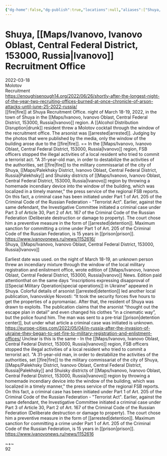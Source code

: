 ```yaml
---
{"dg-home":false,"dg-publish":true,"locations":null,"aliases":["Shuya, [[OSINT Project/Maps/Ivanovo, Ivanovo Oblast, Central Federal District, 153000, Russia|Ivanovo]] Recruitment Office"],"location":"Shuya, Ivanovo","title":"Shuya, [[OSINT Project/Maps/Ivanovo, Ivanovo Oblast, Central Federal District, 153000, Russia|Ivanovo]] Recruitment Office","tag":"molotov, recruitment","date":"2022-03-18","linter-yaml-title-alias":"Shuya, [[OSINT Project/Maps/Ivanovo, Ivanovo Oblast, Central Federal District, 153000, Russia|Ivanovo]] Recruitment Office","permalink":"/shuya-ivanovo-recruitment-office/","dgHomeLink":true,"dgPassFrontmatter":true}
---
```



# Shuya, [[Maps/Ivanovo, Ivanovo Oblast, Central Federal District, 153000, Russia|Ivanovo]] Recruitment Office

2022-03-18  
Molotov  
Recruitment  
https://enoughisenough14.org/2022/06/26/shortly-after-the-longest-night-of-the-year-two-recruiting-offices-burned-at-once-chronicle-of-arson-attacks-until-june-25-2022-russia/  
[[fire|fire]] at Shuya Recruitment Office. night of March 18-19, 2022, in the town of Shuya in the [[Maps/Ivanovo, Ivanovo Oblast, Central Federal District, 153000, Russia|Ivanovo]] region. A [[Alcohol Distribution Disruption|drunk]] resident threw a Molotov cocktail through the window of the recruitment office. The arsonist was [[arrested|arrested]]. Judging by the photos that were published by the media, only the window of the building arose due to the [[fire|fire]]. == In the [[Maps/Ivanovo, Ivanovo Oblast, Central Federal District, 153000, Russia|Ivanovo]] region, FSB officers stopped the illegal activities of a local resident who tried to commit a terrorist act. "A 31-year-old man, in order to destabilize the activities of the authorities, set [[fire|fire]] to the military commissariat of the city of Shuya, [[Maps/Palekhsky District, Ivanovo Oblast, Central Federal District, Russia|Palekhsky]] and Shuisky districts of [[Maps/Ivanovo, Ivanovo Oblast, Central Federal District, 153000, Russia|Ivanovo]] region by throwing a homemade incendiary device into the window of the building, which was localized in a timely manner," the press service of the regional FSB reports. On this fact, a criminal case has been initiated under Part 1 of Art. 205 of the Criminal Code of the Russian Federation - "Terrorist Act". Earlier, against the same defendant, the Investigative Committee initiated a criminal case under Part 3 of Article 30, Part 2 of Art. 167 of the Criminal Code of the Russian Federation (Deliberate destruction or damage to property). The court chose him a preventive measure in the form of [[arrested|detention]]. Maximum sanction for committing a crime under Part 1 of Art. 205 of the Criminal Code of the Russian Federation, is 15 years in [[prison|prison]]. https://www.ivanovonews.ru/news/1152616/  
Shuya, [[Maps/Ivanovo, Ivanovo Oblast, Central Federal District, 153000, Russia|Ivanovo]]

Earliest date was used. on the night of March 18-19, an unknown person threw an incendiary mixture through the window of the local military registration and enlistment office, wrote edition of [[Maps/Ivanovo, Ivanovo Oblast, Central Federal District, 153000, Russia|Ivanovo]] News. Edition paid attentionthat on the same days “inscriptions expressing disapproval of [[Special Military Operation|special operations]] in Ukraine” appeared in Shuya. Colorful details of arsonist [[arrested|detention]] led another local publication, Ivanovskiye Novosti: “It took the security forces five hours to get the properties of a pyromaniac. After that, the resident of Shuya was drawn to exploits. The publication claims that the arsonist “thought out the escape plan in detail” and even changed his clothes “in a cinematic way”, but the police found him. The man was sent to a pre-trial [[prison|detention center]], but under what article a criminal case was initiated is unknown. https://europe-cities.com/2022/05/04/in-russia-after-the-invasion-of-ukraine-they-began-to-set-fire-to-military-registration-and-enlistment-offices/ Unclear is this is the same - In the [[Maps/Ivanovo, Ivanovo Oblast, Central Federal District, 153000, Russia|Ivanovo]] region, FSB officers stopped the illegal activities of a local resident who tried to commit a terrorist act. "A 31-year-old man, in order to destabilize the activities of the authorities, set [[fire|fire]] to the military commissariat of the city of Shuya, [[Maps/Palekhsky District, Ivanovo Oblast, Central Federal District, Russia|Palekhsky]] and Shuisky districts of [[Maps/Ivanovo, Ivanovo Oblast, Central Federal District, 153000, Russia|Ivanovo]] region by throwing a homemade incendiary device into the window of the building, which was localized in a timely manner," the press service of the regional FSB reports. On this fact, a criminal case has been initiated under Part 1 of Art. 205 of the Criminal Code of the Russian Federation - "Terrorist Act". Earlier, against the same defendant, the Investigative Committee initiated a criminal case under Part 3 of Article 30, Part 2 of Art. 167 of the Criminal Code of the Russian Federation (Deliberate destruction or damage to property). The court chose him a preventive measure in the form of [[arrested|detention]]. Maximum sanction for committing a crime under Part 1 of Art. 205 of the Criminal Code of the Russian Federation, is 15 years in [[prison|prison]]. https://www.ivanovonews.ru/news/1152616

~+~  
92
